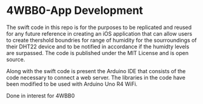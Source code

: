 # 4WBB0-App Development
The swift code in this repo is for the purposes to be replicated and reused for any future reference in creating an iOS application that can allow users to create thershold boundries for range of humidity for the sourroundings of their DHT22 device and to be notified in accordance if the humidty levels are surpassed. The code is published under the MIT License and is open source. 

Along with the swift code is present the Arduino IDE that consists of the code necessary to connect a web server. The libraries in the code have been modified to be used with Arduino Uno R4 WiFi.

Done in interest for 4WBB0
